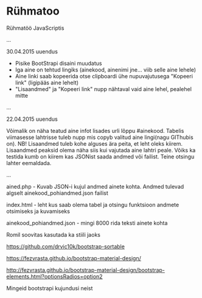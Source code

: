# Rühmatoo
Rühmatöö JavaScriptis

...

30.04.2015 uuendus

* Pisike BootStrapi disaini muudatus
* Iga aine on tehtud lingiks (ainekood, ainenimi jne... viib selle aine lehele)
* Aine linki saab kopeerida otse clipboardi ühe nupuvajutusega "Kopeeri link" (ligipääs aine lehelt)
* "Lisaandmed" ja "Kopeeri link" nupp nähtaval vaid aine lehel, pealehel mitte

...

22.04.2015 uuendus

Võimalik on näha teatud aine infot lisades urli lõppu #ainekood.
Tabelis viimasesse lahtrisse tuleb nupp mis copyb valitud aine
lingi(nagu GIThubis on).
NB! Lisaandmed tuleb kohe alguses ära peita, et leht oleks kiirem.
Lisaandmed peaksid olema näha siis kui vajutada aine lahtri peale. Võiks
ka testida kumb on kiirem kas JSONist saada andmed või failist.
Teine otsingu lahter eemaldada.

...

ained.php - Kuvab JSON-i kujul andmed ainete kohta. Andmed tulevad algselt ainekood_pohiandmed.json failist

index.html - leht kus saab olema tabel ja otsingu funktsioon andmete otsimiseks ja kuvamiseks

ainekood_pohiandmed.json - mingi 8000 rida teksti ainete kohta

Romil soovitas kasutada ka stiili jaoks

https://github.com/drvic10k/bootstrap-sortable

https://fezvrasta.github.io/bootstrap-material-design/

http://fezvrasta.github.io/bootstrap-material-design/bootstrap-elements.html?optionsRadios=option2

Mingeid bootstrapi kujundusi neist
